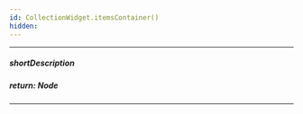 ```yaml
---
id: CollectionWidget.itemsContainer()
hidden: 
---
```

---
##### shortDescription

##### return: Node

---
